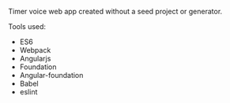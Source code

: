 Timer voice web app created without a seed project or generator.

Tools used:
* ES6
* Webpack
* Angularjs
* Foundation
* Angular-foundation
* Babel
* eslint
